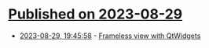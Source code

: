 # [Published on 2023-08-29](index.md)

* [2023-08-29, 19:45:58](https://lobste.rs/s/cueo1n/frameless_view_with_qtwidgets) - [Frameless view with QtWidgets](https://carlschwan.eu/2023/08/29/frameless-view-with-qtwidgets/)
